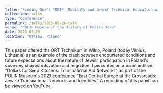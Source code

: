 ```yaml
---
title: "Finding One's *ORT*: Mobility and Jewish Technical Education within and beyond Interwar Poland"
collection: talks
type: "Conference"
permalink: /talks/2023-06-20-talk
venue: "POLIN Museum of the History of Polish Jews"
date: 2023-06-20
location: "Warsaw, Poland"
---
```


This paper offered the ORT Technikum in Wilno, Poland (today Vilnius, Lithuania) as an example of the clash between encountered conditions and future  expectations about the nature of Jewish participation in Poland's economy shaped education and migration. I presented on a panel entitled "Dollars for Soup Kitchens: Transnational Aid Networks" as part of the POLIN Museum's 2023 [conference](https://polin.pl/en/international-conference-east-central-europe-at-the-crossroads) "East Central Europe at the Crossroads: Jewish Transnational Networks and Identities." A recording of this panel can be viewed on [YouTube](https://youtu.be/dZ1r5fiC8sk).